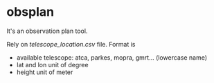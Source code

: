 # obsplan

It's an observation plan tool. 

Rely on *telescope_location.csv* file. Format is 
* available telescope: atca, parkes, mopra, gmrt... (lowercase name)
* lat and lon unit of degree
* height unit of meter


